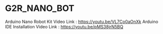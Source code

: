 # G2R_NANO_BOT
Arduino Nano Robot Kit
Video Link : https://youtu.be/VL7Co0aOnXk
Arduino IDE Installation
Video Link : https://youtu.be/pMS38jrN5BQ
